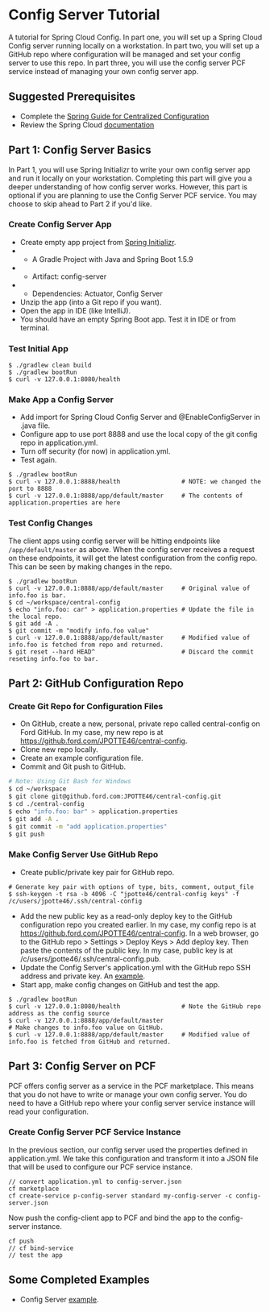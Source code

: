 # Config Server Tutorial

A tutorial for Spring Cloud Config. In part one, you will set up a Spring Cloud Config server running locally on a workstation. In part two, you will set up a GitHub repo where configuration will be managed and set your config server to use this repo. In part three, you will use the config server PCF service instead of managing your own config server app.

## Suggested Prerequisites
- Complete the [Spring Guide for Centralized Configuration](https://spring.io/guides/gs/centralized-configuration/)
- Review the Spring Cloud [documentation](https://cloud.spring.io/spring-cloud-static/spring-cloud.html#_spring_cloud_config)

## Part 1: Config Server Basics
In Part 1, you will use Spring Initializr to write your own config server app and run it locally on your workstation. Completing this part will give you a deeper understanding of how config server works. However, this part is optional if you are planning to use the Config Server PCF service. You may choose to skip ahead to Part 2 if you'd like.

### Create Config Server App
- Create empty app project from [Spring Initializr](http://start.spring.io/).
- - A Gradle Project with Java and Spring Boot 1.5.9
- - Artifact: config-server
- - Dependencies: Actuator, Config Server
- Unzip the app (into a Git repo if you want).
- Open the app in IDE (like IntelliJ).
- You should have an empty Spring Boot app. Test it in IDE or from terminal.

### Test Initial App
```
$ ./gradlew clean build
$ ./gradlew bootRun
$ curl -v 127.0.0.1:8080/health
```

### Make App a Config Server
- Add import for Spring Cloud Config Server and @EnableConfigServer in .java file.
- Configure app to use port 8888 and use the local copy of the git config repo in application.yml.
- Turn off security (for now) in application.yml.
- Test again.
```
$ ./gradlew bootRun
$ curl -v 127.0.0.1:8888/health                 # NOTE: we changed the port to 8888
$ curl -v 127.0.0.1:8888/app/default/master     # The contents of application.properties are here
```

### Test Config Changes
The client apps using config server will be hitting endpoints like `/app/default/master` as above. When the config server receives a request on these endpoints, it will get the latest configuration from the config repo. This can be seen by making changes in the repo.
```
$ ./gradlew bootRun
$ curl -v 127.0.0.1:8888/app/default/master     # Original value of info.foo is bar.
$ cd ~/workspace/central-config
$ echo "info.foo: car" > application.properties # Update the file in the local repo.
$ git add -A .
$ git commit -m "modify info.foo value"
$ curl -v 127.0.0.1:8888/app/default/master     # Modified value of info.foo is fetched from repo and returned.
$ git reset --hard HEAD^                        # Discard the commit reseting info.foo to bar.
```

## Part 2: GitHub Configuration Repo

### Create Git Repo for Configuration Files
- On GitHub, create a new, personal, private repo called central-config on Ford GitHub. In my case, my new repo is at https://github.ford.com/JPOTTE46/central-config.
- Clone new repo locally.
- Create an example configuration file.
- Commit and Git push to GitHub.

```bash
# Note: Using Git Bash for Windows
$ cd ~/workspace
$ git clone git@github.ford.com:JPOTTE46/central-config.git
$ cd ./central-config
$ echo "info.foo: bar" > application.properties
$ git add -A .
$ git commit -m "add application.properties"
$ git push
```

### Make Config Server Use GitHub Repo
- Create public/private key pair for GitHub repo.
```
# Generate key pair with options of type, bits, comment, output_file
$ ssh-keygen -t rsa -b 4096 -C "jpotte46/central-config keys" -f /c/users/jpotte46/.ssh/central-config
```
- Add the new public key as a read-only deploy key to the GitHub configuration repo you created earlier. In my case, my config repo is at https://github.ford.com/JPOTTE46/central-config. In a web browser, go to the GitHub repo > Settings > Deploy Keys > Add deploy key. Then paste the contents of the public key. In my case, public key is at /c/users/jpotte46/.ssh/central-config.pub.
- Update the Config Server's application.yml with the GitHub repo SSH address and private key. An [example](http://cloud.spring.io/spring-cloud-static/Dalston.SR5/single/spring-cloud.html#_git_ssh_configuration_using_properties).
- Start app, make config changes on GitHub and test the app.
```
$ ./gradlew bootRun
$ curl -v 127.0.0.1:8080/health                 # Note the GitHub repo address as the config source
$ curl -v 127.0.0.1:8888/app/default/master
# Make changes to info.foo value on GitHub.
$ curl -v 127.0.0.1:8888/app/default/master     # Modified value of info.foo is fetched from GitHub and returned.
```

## Part 3: Config Server on PCF
PCF offers config server as a service in the PCF marketplace. This means that you do not have to write or manage your own config server. You do need to have a GitHub repo where your config server service instance will read your configuration.

### Create Config Server PCF Service Instance
In the previous section, our config server used the properties defined in application.yml. We take this configuration and transform it into a JSON file that will be used to configure our PCF service instance.

```
// convert application.yml to config-server.json
cf marketplace
cf create-service p-config-server standard my-config-server -c config-server.json
```
Now push the config-client app to PCF and bind the app to the config-server instance.
```
cf push
// cf bind-service
// test the app
```

## Some Completed Examples
- Config Server [example](https://github.com/spring-cloud-samples/configserver).

